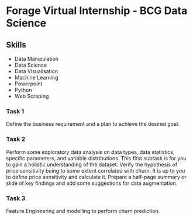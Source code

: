 # Forage Virtual Internship - BCG Data Science

## Skills
- Data Manipulation
- Data Science
- Data Visualisation
- Machine Learning
- Powerpoint
- Python
- Web Scraping

### Task 1 
Define the business requirement and a plan to achieve the desired goal.

### Task 2 
Perform some exploratory data analysis on data types, data statistics, specific parameters, and variable distributions. This first subtask is for you to gain a holistic understanding of the dataset.
Verify the hypothesis of price sensitivity being to some extent correlated with churn. It is up to you to define price sensitivity and calculate it.
Prepare a half-page summary or slide of key findings and add some suggestions for data augmentation.

### Task 3
Feature Engineering and modelling to perform churn prediction.
